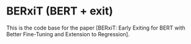 # BERxiT (BERT + exit)

This is the code base for the paper [BERxiT: Early Exiting for BERT with Better Fine-Tuning and Extension to Regression].


